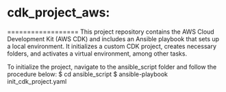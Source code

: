 # cdk_project_aws:
==================
This project repository contains the AWS Cloud Development Kit (AWS CDK) and includes an Ansible playbook that sets up a local environment. 
It initializes a custom CDK project, creates necessary folders, and activates a virtual environment, among other tasks.

To initialize the project, navigate to the ansible_script folder and follow the procedure below:
$ cd ansible_script
$ ansible-playbook init_cdk_project.yaml
